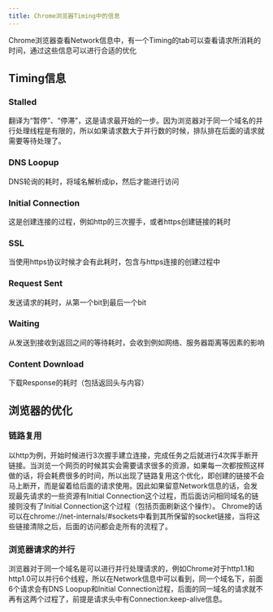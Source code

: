 ```yaml
---
title: Chrome浏览器Timing中的信息
---
```

Chrome浏览器查看Network信息中，有一个Timing的tab可以查看请求所消耗的时间，通过这些信息可以进行合适的优化

## Timing信息
### Stalled

  翻译为“暂停”、“停滞”，这是请求最开始的一步。因为浏览器对于同一个域名的并行处理线程是有限的，所以如果请求数大于并行数的时候，排队排在后面的请求就需要等待处理了。

### DNS Loopup

  DNS轮询的耗时，将域名解析成ip，然后才能进行访问

### Initial Connection

  这是创建连接的过程，例如http的三次握手，或者https创建链接的耗时

### SSL

  当使用https协议时候才会有此耗时，包含与https连接的创建过程中

### Request Sent

发送请求的耗时，从第一个bit到最后一个bit

### Waiting

从发送到接收到返回之间的等待耗时，会收到例如网络、服务器距离等因素的影响

### Content Download

下载Response的耗时（包括返回头与内容）

## 浏览器的优化
### 链路复用

  以http为例，开始时候进行3次握手建立连接，完成任务之后就进行4次挥手断开链接。当浏览一个网页的时候其实会需要请求很多的资源，如果每一次都按照这样做的话，将会耗费很多的时间，所以出现了链路复用这个优化，即创建的链接不会马上断开，而是留着给后面的请求使用。因此如果留意Network信息的话，会发现最先请求的一些资源有Initial Connection这个过程，而后面访问相同域名的链接则没有了Initial Connection这个过程（包括页面刷新这个操作）。
  Chrome的话可以在chrome://net-internals/#sockets中看到其所保留的socket链接，当将这些链接清除之后，后面的访问都会走所有的流程了。

### 浏览器请求的并行

  浏览器对于同一个域名是可以进行并行处理请求的，例如Chrome对于http1.1和http1.0可以并行6个线程，所以在Network信息中可以看到，同一个域名下，前面6个请求会有DNS Loopup和Initial Connection过程，后面的同一域名的请求就不再有这两个过程了，前提是请求头中有Connection:keep-alive信息。
